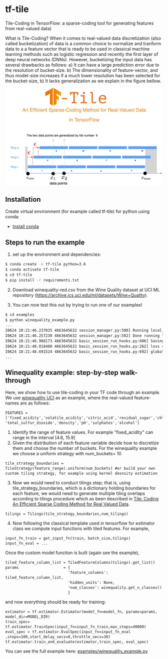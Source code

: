 tf-tile
=======
Tile-Coding in TensorFlow: a sparse-coding tool for generating features from real-valued data)

What is Tile-Coding? When it comes to real-valued data discretization (also called bucketization) of data is a common choice to normalize and tranform data to a
a feature vector that is ready to be used in classical machine learning methods such as logistic regression and recently the first layer of 
deep neural networks (DNNs). However, bucketizing the input data has several drawbacks as follows: a) It can have a large prediction error due to the resolution 
of bucket-size. b) The dimensionality of feature-vector, and thus model-size increases if a much lower resolution has been selected for the bucket-size, b)
It lacks generalization as we explain  in the figure bellow.

![alt text](doc/assets/tf_tile_pic.jpg)

Installation
------------

Create virtual environment (for example called tf-tile) for python using conda:
* [Install conda](https://docs.conda.io/projects/conda/en/latest/user-guide/install/index.html)

Steps to run the example
-----------------------

1) set up the environment and dependencies:

```bash
$ conda create -n tf-tile python=3.6
$ conda activate tf-tile
$ cd tf-tile
$ pip install -r requirements.txt
```

2) Download winequality-red.csv from the Wine Quality dataset at UCI ML repository (https://archive.ics.uci.edu/ml/datasets/Wine+Quality).

3) You can now test this out by trying to run one of our examples!
```bash
$ cd examples
$ python winequality_example.py
...
I0624 10:21:46.237035 4663645632 session_manager.py:500] Running local_init_op.
I0624 10:21:46.257230 4663645632 session_manager.py:502] Done running local_init_op.
I0624 10:21:46.908173 4663645632 basic_session_run_hooks.py:606] Saving checkpoints for 0 into model_dir/model.ckpt.
I0624 10:21:48.018400 4663645632 basic_session_run_hooks.py:262] loss = 2.1749778, step = 1
I0624 10:21:48.691524 4663645632 basic_session_run_hooks.py:692] global_step/sec: 147.251
...
```

Winequality example: step-by-step walk-through
----------------------------------------------

Here, we show how to use tile-coding in your TF code through an example. We use [winequality UCI](https://archive.ics.uci.edu/ml/datasets/Wine+Quality) as an example, where the real-valued feature-names are as follows:

```
FEATURES = ['fixed_acidity','volatile_acidity','citric_acid','residual_sugar','chlorides','free_sulfur_dioxide', 'total_sulfur_dioxide','density','pH','sulphates','alcohol']
```
1) Identify the range of feature values. For example "fixed_acidity" can range in the interval [4.6, 15.9]
2) Given the distribution of each feature variable decide how to discretize them and choose the number of buckets. For the winequality example we choose a uniform strategy with num_buckets= 10 

```
tile_strategy_boundaries = TileStrategy(feature_range).uniform(num_buckets) #or build your own custom tiling strategy, for example using kernel desnsity estimation 
```

3)  Now we would need to conduct tilings step; that is, using tile_strategy_boundaries, which is a dictionary holding boundaries for each feature, we would need to generate
multiple tiling overlaps according to tilings procedure which as been described in
[Tile: Coding An Efficient Sparse Coding Method for Real Valued Data](doc/Tile-Coding-An-Efficient-Sparse-Coding-Method-for-Real-Valued-Data.md).

```
tilings = Tilings(tile_strategy_boundaries,num_tilings)
```

4)  Now following the classical template used in tensorflow for estimator class we compute input functions with tiled features. For example,

```
input_fn_train = get_input_fn(train, batch_size,tilings)
input_fn_eval = ...
```
Once the custom model function is built (again see the example), 

```
tiled_feature_column_list = TiledFeatureColumns(tilings).get_list()
params                    = {
                            'feature_columns': tiled_feature_column_list,
                            'hidden_units': None,
                            'num_classes': winequality.get_n_classes()
                            }
```

and now everything should be ready for training:

```
estimator = tf.estimator.Estimator(model_fn=model_fn, params=params, model_dir=MODEL_DIR)
train_spec= tf.estimator.TrainSpec(input_fn=input_fn_train,max_steps=40000)
eval_spec = tf.estimator.EvalSpec(input_fn=input_fn_eval ,steps=100,start_delay_secs=0,throttle_secs=30)
tf.estimator.train_and_evaluate(estimator,train_spec, eval_spec)
```

You can see the full example here: [examples/winequality_example.py](examples/winequality_example.py)
